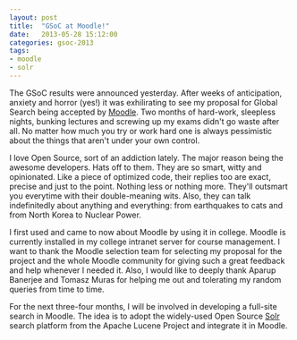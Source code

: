 ```yaml
---
layout: post
title:  "GSoC at Moodle!"
date:   2013-05-28 15:12:00
categories: gsoc-2013
tags: 
- moodle
- solr
---
```

The GSoC results were announced yesterday. After weeks of anticipation, anxiety and horror (yes!) it was exhilirating to see my proposal for Global Search being accepted by [Moodle][moodle]. Two months of hard-work, sleepless nights, bunking lectures and screwing up my exams didn't go waste after all. No matter how much you try or work hard one is always pessimistic about the things that aren't under your own control.

I love Open Source, sort of an addiction lately. The major reason being the awesome developers. Hats off to them. They are so smart, witty and opinionated. Like a piece of optimized code, their replies too are exact, precise and just to the point. Nothing less or nothing more. They'll outsmart you everytime with their double-meaning wits. Also, they can talk indefinitedly about anything and everything: from earthquakes to cats and from North Korea to Nuclear Power.

I first used and came to now about Moodle by using it in college. Moodle is currently installed in my college intranet server for course management. I want to thank the Moodle selection team for selecting my proposal for the project and the whole Moodle community for giving such a great feedback and help whenever I needed it. Also, I would like to deeply thank Aparup Banerjee and Tomasz Muras for helping me out and tolerating my random queries from time to time.

For the next three-four months, I will be involved in developing a full-site search in Moodle. The idea is to adopt the widely-used Open Source [Solr][solr] search platform from the Apache Lucene Project and integrate it in Moodle.

[moodle]: https://moodle.org/
[solr]:	 http://lucene.apache.org/solr/